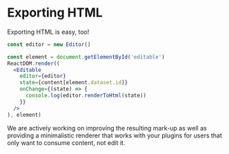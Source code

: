 # Exporting HTML

Exporting HTML is easy, too!

```jsx
const editor = new Editor()

const element = document.getElementById('editable')
ReactDOM.render((
  <Editable
    editor={editor}
    state={content[element.dataset.id]}
    onChange={(state) => {
      console.log(editor.renderToHtml(state))
    }}
  />
), element)
```

We are actively working on improving the resulting mark-up as well as providing a minimalistic renderer that works with
your plugins for users that only want to consume content, not edit it.
